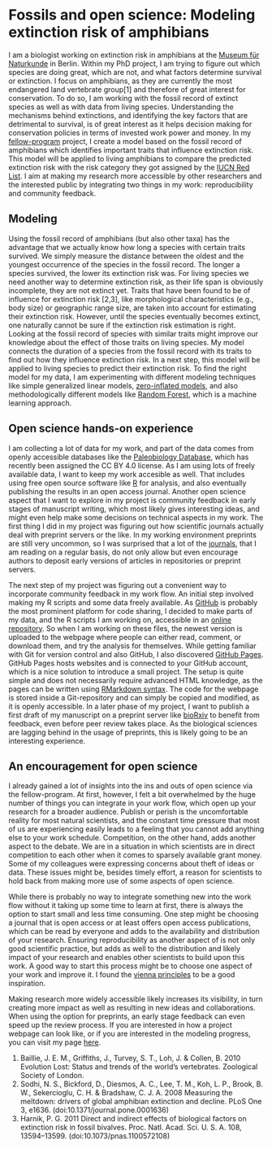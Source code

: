 

# Fossils and open science: Modeling extinction risk of amphibians

I am a biologist working on extinction risk in amphibians at the [Museum für Naturkunde](https://www.naturkundemuseum.berlin/) in Berlin. Within my PhD project, I am trying to figure out which species are doing great, which are not, and what factors determine survival or extinction. I focus on amphibians, as they are currently the most endangered land vertebrate group[1]⁠ and therefore of great interest for conservation. To do so, I am working with the fossil record of extinct species as well as with data from living species. Understanding the mechanisms behind extinctions, and identifying the key factors that are detrimental to survival, is of great interest as it helps decision making for conservation policies in terms of invested work power and money.
In my [fellow-program](https://wikimedia.de/wiki/BildungWissenschaftKultur/Fellowprogramm/Fellows) project, I create a model based on the fossil record of amphibians which identifies important traits that influence extinction risk. This model will be applied to living amphibians to compare the predicted extinction risk with the risk category they got assigned by the [IUCN Red List](http://www.iucnredlist.org/initiatives/amphibians). I aim at making my research more accessible by other researchers and the interested public by integrating two things in my work: reproducibility and community feedback. 

## Modeling
Using the fossil record of amphibians (but also other taxa) has the advantage that we actually know how long a species with certain traits survived. We simply measure the distance between the oldest and the youngest occurrence of the species in the fossil record. The longer a species survived, the lower its extinction risk was. For living species we need another way to determine extinction risk, as their life span is obviously incomplete, they are not extinct yet. Traits that have been found to be of influence for extinction risk [2,3]⁠, like morphological characteristics (e.g., body size) or geographic range size, are taken into account for estimating their extinction risk. However, until the species eventually becomes extinct, one naturally cannot be sure if the extinction risk estimation is right. Looking at the fossil record of species with similar traits might improve our knowledge about the effect of those traits on living species. My model connects the duration of a species from the fossil record with its traits to find out how they influence extinction risk. In a next step, this model will be applied to living species to predict their extinction risk.
To find the right model for my data, I am experimenting with different modeling techniques like simple generalized linear models, [zero-inflated models](https://en.wikipedia.org/wiki/Zero-inflated_model), and also methodologically different models like [Random Forest](https://en.wikipedia.org/wiki/Random_forest), which is a machine learning approach.


## Open science hands-on experience
I am collecting a lot of data for my work, and part of the data comes from openly accessible databases like the [Paleobiology Database](https://paleobiodb.org/#/), which has recently been assigned the CC BY 4.0 license. As I am using lots of freely available data, I want to keep my work accesible as well. That includes using free open source software like [R](https://cran.r-project.org/index.html) for analysis, and also eventually publishing the results in an open access journal. Another open science aspect that I want to explore in my project is community feedback in early stages of manuscript writing, which most likely gives interesting ideas, and might even help make some decisions on technical aspects in my work.
The first thing I did in my project was figuring out how scientific journals actually deal with preprint servers or the like. In my working environment preprints are still very uncommon, so I was surprised that a lot of the [journals](https://en.wikipedia.org/wiki/List_of_academic_journals_by_preprint_policy), that I am reading on a regular basis, do not only allow but even encourage authors to deposit early versions of articles in repositories or preprint servers. 

The next step of my project was figuring out a convenient way to incorporate community feedback in my work flow. An initial step involved making my R scripts and some data freely available. As [GitHub](https://github.com/) is probably the most prominent platform for code sharing, I decided to make parts of my data, and the R scripts I am working on, accessible in an [online repository](https://github.com/Eryops1/model-selection). So when I am working on these files, the newest version is uploaded to the webpage where people can either read, comment, or download them, and try the analysis for themselves. While getting familiar with Git for version control and also GitHub, I also discovered [GitHub Pages](https://pages.github.com/). GitHub Pages hosts websites and is connected to your GitHub account, which is a nice solution to introduce a small project. The setup is quite simple and does not necessarily require advanced HTML knowledge, as the pages can be written using [RMarkdown syntax](http://rmarkdown.rstudio.com/rmarkdown_websites.html). The code for the webpage is stored inside a Git-repository and can simply be copied and modified, as it is openly accessible.
In a later phase of my project, I want to publish a first draft of my manuscript on a preprint server like [bioRxiv](http://biorxiv.org/) to benefit from feedback, even before peer review takes place. As the biological sciences are lagging behind in the usage of preprints, this is likely going to be an interesting experience.

## An encouragement for open science
I already gained a lot of insights into the ins and outs of open science via the fellow-program. At first, however, I felt a bit overwhelmed by the huge number of things you can integrate in your work flow, which open up your research for a broader audience. Publish or perish is the uncomfortable reality for most natural scientists, and the constant time pressure that most of us are experiencing easily leads to a feeling that you cannot add anything else to your work schedule. Competition, on the other hand, adds another aspect to the debate. We are in a situation in which scientists are in direct competition to each other when it comes to sparsely available grant money. Some of my colleagues were expressing concerns about theft of ideas or data. These issues might be, besides timely effort, a reason for scientists to hold back from making more use of some aspects of open science.

While there is probably no way to integrate something new into the work flow without it taking up some time to learn at first, there is always the option to start small and less time consuming. One step might be choosing a journal that is open access or at least offers open access publications, which can be read by everyone and adds to the availability and distribution of your research. Ensuring reproducibility as another aspect of is not only good scientific practice, but adds as well to the distribution and likely impact of your research and enables other scientists to build upon this work. A good way to start this process might be to choose one aspect of your work and improve it. I found the [vienna principles](http://viennaprinciples.org/index.html) to be a good inspiration.

Making research more widely accessible likely increases its visibility, in turn creating more impact as well as resulting in new ideas and collaborations. When using the option for preprints, an early stage feedback can even speed up the review process. 
If you are interested in how a project webpage can look like, or if you are interested in the modeling progress, you can visit my page [here](https://eryops1.github.io/).


1.	Baillie, J. E. M., Griffiths, J., Turvey, S. T., Loh, J. & Collen, B. 2010 Evolution Lost: Status and trends of the world’s vertebrates. Zoological Society of London. 
2.	Sodhi, N. S., Bickford, D., Diesmos, A. C., Lee, T. M., Koh, L. P., Brook, B. W., Sekercioglu, C. H. & Bradshaw, C. J. A. 2008 Measuring the meltdown: drivers of global amphibian extinction and decline. PLoS One 3, e1636. (doi:10.1371/journal.pone.0001636)
3.	Harnik, P. G. 2011 Direct and indirect effects of biological factors on extinction risk in fossil 	bivalves. Proc. Natl. Acad. Sci. U. S. A. 108, 13594–13599. (doi:10.1073/pnas.1100572108)
